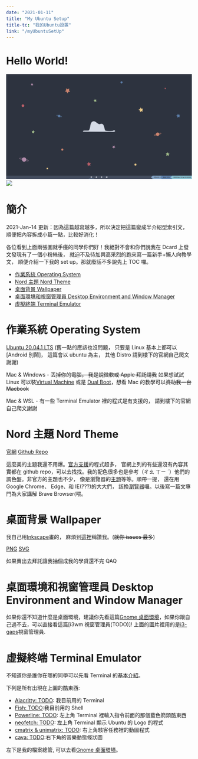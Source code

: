 ```yaml
---
date: "2021-01-11"
title: "My Ubuntu Setup"
title-tc: "我的Ubuntu設置"
link: "/myUbuntuSetUp"
---
```


<a name="hello-world"></a>

# Hello World!

![](./ubuntu.png)
![](./ubuntu.gif)

<a name="intro"></a>

# 簡介

2021-Jan-14 更新：因為這篇越寫越多，所以決定把這篇變成半介紹型索引文，順便把內容拆成小篇一點，比較好消化！

各位看到上面兩張圖就手癢的同學你們好！我絕對不會和你們說我在 Dcard 上發文發現有了一個小粉絲後， 就迫不及待加興高采烈的跑來寫一篇新手+懶人向教學文， 順便介紹一下我的 set up。那就廢話不多說先上 TOC 囉。

-   [作業系統 Operating System](#operating-system)
-   [Nord 主題 Nord Theme](#nord-theme)
-   [桌面背景 Wallpaper](#wallpaper)
-   [桌面環境和視窗管理員 Desktop Environment and Window Manager](#desktop-environment-and-window-manager)
-   [虛擬終端 Terminal Emulator](#terminal-emulator)

<a name="operating-system"></a>

# 作業系統 Operating System

[Ubuntu 20.04.1 LTS](https://ubuntu.com/download/desktop) (舊一點的應該也沒問題， 只要是 Linux 基本上都可以[Android 別鬧]， 這篇會以 ubuntu 為主， 其他 Distro 請到樓下的官網自己爬文謝謝)

Mac & Windows - ~~丟掉你的電腦， 我是說微軟或 Apple 拜託請我~~ 如果想試試 Linux 可以裝[Virtual Machine](https://www.virtualbox.org/) 或是 [Dual Boot](https://zh.wikipedia.org/wiki/%E5%A4%9A%E9%87%8D%E5%BC%95%E5%AF%BC)，想看 Mac 的教學可以~~資助我一台 Macbook~~

Mac & WSL - 有一些 Terminal Emulator 裡的程式是有支援的， 請到樓下的官網自己爬文謝謝

<a name="nord-theme"></a>

# Nord 主題 Nord Theme

[官網](https://www.nordtheme.com/ports)
[Github Repo](https://github.com/arcticicestudio/nord)

這麼美的主題我還不用爆。[官方支援](https://www.nordtheme.com/ports)的程式超多， 官網上列的有些還沒有內容其實都在 github repo，可以去找找。我的配色很多也是參考（ㄔㄠ ㄒㄧ ˊ）他們的調色盤。非官方的主題也不少， 像是瀏覽器的[主題](https://chrome.google.com/webstore/detail/nord/abehfkkfjlplnjadfcjiflnejblfmmpj/reviews)等等。順帶一提， 還在用 Google Chrome、 Edge、和 IE(???)的大大們， 該換[瀏覽器](https://brave.com/)囉。以後寫一篇文專門為大家講解 Brave Browser(喂。

<a name="wallpaper"></a>

# 桌面背景 Wallpaper

我自己用[Inkscape](https://inkscape.org/)畫的， 麻煩到[這裡](https://github.com/whkelvin/MyUbuntuSetUp/issues)稱讚我。(~~就你 issues 最多~~)

[PNG](https://github.com/whkelvin/MyUbuntuSetUp/blob/master/Pictures/star_colored.png)
[SVG](https://github.com/whkelvin/MyUbuntuSetUp/blob/master/Pictures/star_colored.svg)

如果賣出去拜託讓我抽個成我的學貸還不完 QAQ

<a name="desktop-environment-and-window-manager"></a>

# 桌面環境和視窗管理員 Desktop Environment and Window Manager

如果你還不知道什麼是桌面環境，建議你先看這篇[Gnome 桌面環境](/gnomeDesktopEnvironment)，如果你跟自己過不去，可以直接看這篇[i3wm 視窗管理員(TODO)]! 上面的圖片裡用的是[i3-gaps](https://github.com/Airblader/i3)視窗管理員.

<a name="terminal-emulator"></a>

# 虛擬終端 Terminal Emulator

不知道你是誰你在哪的同學可以先看 Terminal 的[基本介紹](/terminalEmulator)。

下列是所有出現在上圖的酷東西:

-   [Alacritty: TODO](): 我目前用的 Terminal
-   [Fish: TODO]():我目前用的 Shell
-   [Powerline: TODO](): 左上角 Terminal 裡輸入指令前面的那個藍色箭頭酷東西
-   [neofetch: TODO](): 左上角 Terminal 顯示 Ubuntu 的 Logo 的程式
-   [cmatrix & unimatrix: TODO](): 右上角駭客任務裡的動圖程式
-   [cava: TODO]():右下角的音樂動態條狀圖

左下是我的檔案總管, 可以去看[Gnome 桌面環境](/gnomeDesktopEnvironment)。
